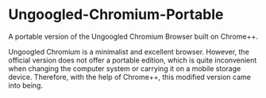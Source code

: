 # Ungoogled-Chromium-Portable
<p>A portable version of the Ungoogled Chromium Browser built on Chrome++.</p>
Ungoogled Chromium is a minimalist and excellent browser. However, the official version does not offer a portable edition, which is quite inconvenient when changing the computer system or carrying it on a mobile storage device. Therefore, with the help of Chrome++, this modified version came into being.
